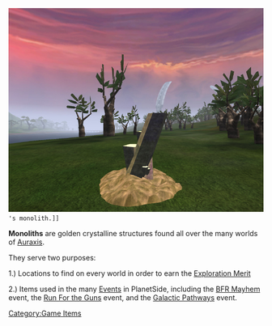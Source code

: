 ![`Amerish_monolith.jpg`](images/Amerish_monolith.jpg "fig:Amerish_monolith.jpg")`'s monolith.]]`

**Monoliths** are golden crystalline structures found all over the many
worlds of [Auraxis](Auraxis.md "wikilink").

They serve two purposes:

1.) Locations to find on every world in order to earn the [Exploration
Merit](<Exploration_(Merit)> "wikilink")

2.) Items used in the many [Events](Events.md "wikilink") in PlanetSide,
including the [BFR Mayhem](BFR_Mayhem.md "wikilink") event, the [Run For
the Guns](Run_For_the_Guns.md "wikilink") event, and the [Galactic
Pathways](Galactic_Pathways.md "wikilink") event.

[Category:Game Items](Category:Game_Items.md "wikilink")
